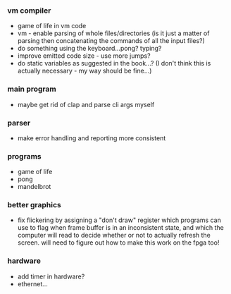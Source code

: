 ### vm compiler

- game of life in vm code
- vm - enable parsing of whole files/directories (is it just a matter of parsing then concatenating the commands of all the input files?)
- do something using the keyboard...pong? typing?
- improve emitted code size - use more jumps?
- do static variables as suggested in the book...? (I don't think this is actually necessary - my way should be fine...)

### main program

- maybe get rid of clap and parse cli args myself

### parser

- make error handling and reporting more consistent

### programs

- game of life
- pong
- mandelbrot

### better graphics

- fix flickering by assigning a "don't draw" register which programs can use to flag when frame buffer is in an inconsistent state, and which the computer will read to decide whether or not to actually refresh the screen. will need to figure out how to make this work on the fpga too!

### hardware

- add timer in hardware?
- ethernet...
